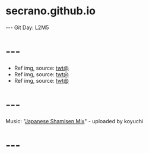# secrano.github.io

--- Git Day: L2M5

# ---

- Ref img, source: [twt@](https://x.com/Candel645/status/1936801350278390204)
- Ref img, source: [twt@](https://x.com/JetFireZB/status/1942847962817994781)
- Ref img, source: [twt@](https://x.com/ciguleva/status/1942608680912052460)

# ---
Music: "[Japanese Shamisen Mix](https://www.youtube.com/watch?v=0B328vXZqVA)" - uploaded by koyuchi
# ---
